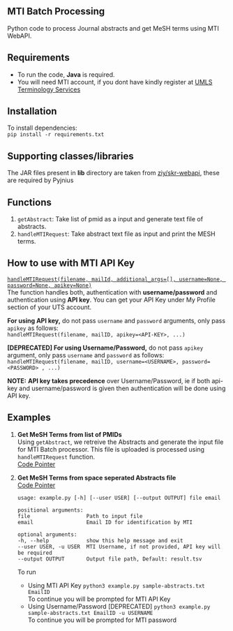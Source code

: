MTI Batch Processing
---
Python code to process Journal abstracts and get MeSH terms using MTI WebAPI.   

## Requirements
* To run the code, **Java** is required.  
* You will need MTI account, if you dont have kindly register at [UMLS Terminology Services](https://uts.nlm.nih.gov//license.html)

## Installation
To install dependencies:  
`pip install -r requirements.txt`

## Supporting classes/libraries
The JAR files present in **lib** directory are taken from [ziy/skr-webapi](https://github.com/ziy/skr-webapi/), these are required by Pyjnius

## Functions
1. `getAbstract`: Take list of pmid as a input and generate text file of abstracts.
2. `handleMTIRequest`: Take abstract text file as input and print the MESH terms.  

## How to use with MTI API Key
[`handleMTIRequest(filename, mailId, additional_args=[], username=None, password=None, apikey=None)`](./main.py#L41)  
The function handles both, authentication with **username/password** and authentication using **API key**. You can get your API Key under My Profile section of your UTS account.   

**For using API key,** do not pass `username` and `password` arguments, only pass `apikey` as follows:  
`handleMTIRequest(filename, mailID, apikey=<API-KEY>, ...)`  

**[DEPRECATED] For using Username/Password,** do not pass `apikey` argument, only pass `username` and `password` as follows:  
`handleMTIRequest(filename, mailID, username=<USERNAME>, password=<PASSWORD> , ...)`  

**NOTE:** **API key takes precedence** over Username/Password, ie if both api-key and username/password is given then authentication will be done using API key.

## Examples

1. **Get MeSH Terms from list of PMIDs**  
    Using `getAbstract`, we retreive the Abstracts and generate the input file for MTI Batch processor. This file is uploaded is processed using `handleMTIRequest` function.  
    [Code Pointer](./main.py#L84)

2. **Get MeSH Terms from space seperated Abstracts file**     
    [Code Pointer](./example.py)  
    
    ```
    usage: example.py [-h] [--user USER] [--output OUTPUT] file email

    positional arguments:
    file                  Path to input file
    email                 Email ID for identification by MTI

    optional arguments:
    -h, --help            show this help message and exit
    --user USER, -u USER  MTI Username, if not provided, API key will be required
    --output OUTPUT       Output file path, Default: result.tsv
    ```

    To run  
    - Using MTI API Key
        `python3 example.py sample-abstracts.txt EmailID`  
        To continue you will be prompted for MTI API Key
    - Using Username/Password [DEPRECATED]
        `python3 example.py sample-abstracts.txt EmailID -u USERNAME`  
        To continue you will be prompted for MTI password